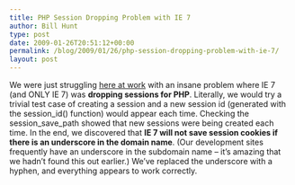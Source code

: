 ```yaml
---
title: PHP Session Dropping Problem with IE 7
author: Bill Hunt
type: post
date: 2009-01-26T20:51:12+00:00
permalink: /blog/2009/01/26/php-session-dropping-problem-with-ie-7/
layout: post
---
```

We were just struggling [here at work][1] with an insane problem where IE 7 (and ONLY IE 7) was **dropping sessions for PHP**. Literally, we would try a trivial test case of creating a session and a new session id (generated with the session\_id() function) would appear each time. Checking the session\_save_path showed that new sessions were being created each time. In the end, we discovered that **IE 7 will not save session cookies if there is an underscore in the domain name**. (Our development sites frequently have an underscore in the subdomain name &#8211; it&#8217;s amazing that we hadn&#8217;t found this out earlier.) We&#8217;ve replaced the underscore with a hyphen, and everything appears to work correctly.

 [1]: http://hotels.vibeagent.com "VibeAgent"